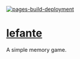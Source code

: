 [![pages-build-deployment](https://github.com/dudushy/lefante/actions/workflows/pages/pages-build-deployment/badge.svg?branch=main)](https://github.com/dudushy/lefante/actions/workflows/pages/pages-build-deployment)

# [lefante](https://github.com/dudushy/lefante/)
A simple memory game.

